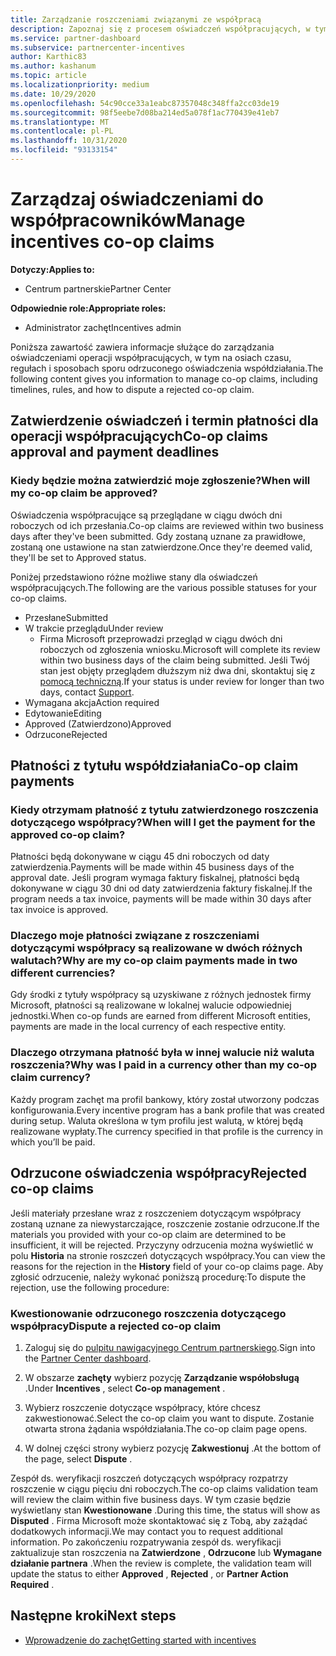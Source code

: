 ```yaml
---
title: Zarządzanie roszczeniami związanymi ze współpracą
description: Zapoznaj się z procesem oświadczeń współpracujących, w tym terminami, problemami z walutą i sposobami sporu odrzuconego oświadczenia współdziałania.
ms.service: partner-dashboard
ms.subservice: partnercenter-incentives
author: Karthic83
ms.author: kashanum
ms.topic: article
ms.localizationpriority: medium
ms.date: 10/29/2020
ms.openlocfilehash: 54c90cce33a1eabc87357048c348ffa2cc03de19
ms.sourcegitcommit: 98f5eebe7d08ba214ed5a078f1ac770439e41eb7
ms.translationtype: MT
ms.contentlocale: pl-PL
ms.lasthandoff: 10/31/2020
ms.locfileid: "93133154"
---
```

# <a name="manage-incentives-co-op-claims"></a><span data-ttu-id="dfce4-103">Zarządzaj oświadczeniami do współpracowników</span><span class="sxs-lookup"><span data-stu-id="dfce4-103">Manage incentives co-op claims</span></span>

<span data-ttu-id="dfce4-104">**Dotyczy:**</span><span class="sxs-lookup"><span data-stu-id="dfce4-104">**Applies to:**</span></span>

- <span data-ttu-id="dfce4-105">Centrum partnerskie</span><span class="sxs-lookup"><span data-stu-id="dfce4-105">Partner Center</span></span>

<span data-ttu-id="dfce4-106">**Odpowiednie role:**</span><span class="sxs-lookup"><span data-stu-id="dfce4-106">**Appropriate roles:**</span></span>

- <span data-ttu-id="dfce4-107">Administrator zachęt</span><span class="sxs-lookup"><span data-stu-id="dfce4-107">Incentives admin</span></span>

<span data-ttu-id="dfce4-108">Poniższa zawartość zawiera informacje służące do zarządzania oświadczeniami operacji współpracujących, w tym na osiach czasu, regułach i sposobach sporu odrzuconego oświadczenia współdziałania.</span><span class="sxs-lookup"><span data-stu-id="dfce4-108">The following content gives you information to manage co-op claims, including timelines, rules, and how to dispute a rejected co-op claim.</span></span>

## <a name="co-op-claims-approval-and-payment-deadlines"></a><span data-ttu-id="dfce4-109">Zatwierdzenie oświadczeń i termin płatności dla operacji współpracujących</span><span class="sxs-lookup"><span data-stu-id="dfce4-109">Co-op claims approval and payment deadlines</span></span>

### <a name="when-will-my-co-op-claim-be-approved"></a><span data-ttu-id="dfce4-110">Kiedy będzie można zatwierdzić moje zgłoszenie?</span><span class="sxs-lookup"><span data-stu-id="dfce4-110">When will my co-op claim be approved?</span></span>

<span data-ttu-id="dfce4-111">Oświadczenia współpracujące są przeglądane w ciągu dwóch dni roboczych od ich przesłania.</span><span class="sxs-lookup"><span data-stu-id="dfce4-111">Co-op claims are reviewed within two business days after they've been submitted.</span></span> <span data-ttu-id="dfce4-112">Gdy zostaną uznane za prawidłowe, zostaną one ustawione na stan zatwierdzone.</span><span class="sxs-lookup"><span data-stu-id="dfce4-112">Once they're deemed valid, they'll be set to Approved status.</span></span>  

<span data-ttu-id="dfce4-113">Poniżej przedstawiono różne możliwe stany dla oświadczeń współpracujących.</span><span class="sxs-lookup"><span data-stu-id="dfce4-113">The following are the various possible statuses for your co-op claims.</span></span>

- <span data-ttu-id="dfce4-114">Przesłane</span><span class="sxs-lookup"><span data-stu-id="dfce4-114">Submitted</span></span>
- <span data-ttu-id="dfce4-115">W trakcie przeglądu</span><span class="sxs-lookup"><span data-stu-id="dfce4-115">Under review</span></span>
  - <span data-ttu-id="dfce4-116">Firma Microsoft przeprowadzi przegląd w ciągu dwóch dni roboczych od zgłoszenia wniosku.</span><span class="sxs-lookup"><span data-stu-id="dfce4-116">Microsoft will complete its review within two business days of the claim being submitted.</span></span> <span data-ttu-id="dfce4-117">Jeśli Twój stan jest objęty przeglądem dłuższym niż dwa dni, skontaktuj się z [pomocą techniczną](https://partner.microsoft.com/dashboard/support/incentives/servicerequests?category=incentives).</span><span class="sxs-lookup"><span data-stu-id="dfce4-117">If your status is under review for longer than two days, contact [Support](https://partner.microsoft.com/dashboard/support/incentives/servicerequests?category=incentives).</span></span>
- <span data-ttu-id="dfce4-118">Wymagana akcja</span><span class="sxs-lookup"><span data-stu-id="dfce4-118">Action required</span></span>
- <span data-ttu-id="dfce4-119">Edytowanie</span><span class="sxs-lookup"><span data-stu-id="dfce4-119">Editing</span></span>
- <span data-ttu-id="dfce4-120">Approved (Zatwierdzono)</span><span class="sxs-lookup"><span data-stu-id="dfce4-120">Approved</span></span>
- <span data-ttu-id="dfce4-121">Odrzucone</span><span class="sxs-lookup"><span data-stu-id="dfce4-121">Rejected</span></span>

## <a name="co-op-claim-payments"></a><span data-ttu-id="dfce4-122">Płatności z tytułu współdziałania</span><span class="sxs-lookup"><span data-stu-id="dfce4-122">Co-op claim payments</span></span>

### <a name="when-will-i-get-the-payment-for-the-approved-co-op-claim"></a><span data-ttu-id="dfce4-123">Kiedy otrzymam płatność z tytułu zatwierdzonego roszczenia dotyczącego współpracy?</span><span class="sxs-lookup"><span data-stu-id="dfce4-123">When will I get the payment for the approved co-op claim?</span></span>

<span data-ttu-id="dfce4-124">Płatności będą dokonywane w ciągu 45 dni roboczych od daty zatwierdzenia.</span><span class="sxs-lookup"><span data-stu-id="dfce4-124">Payments will be made within 45 business days of the approval date.</span></span> <span data-ttu-id="dfce4-125">Jeśli program wymaga faktury fiskalnej, płatności będą dokonywane w ciągu 30 dni od daty zatwierdzenia faktury fiskalnej.</span><span class="sxs-lookup"><span data-stu-id="dfce4-125">If the program needs a tax invoice, payments will be made within 30 days after tax invoice is approved.</span></span>

### <a name="why-are-my-co-op-claim-payments-made-in-two-different-currencies"></a><span data-ttu-id="dfce4-126">Dlaczego moje płatności związane z roszczeniami dotyczącymi współpracy są realizowane w dwóch różnych walutach?</span><span class="sxs-lookup"><span data-stu-id="dfce4-126">Why are my co-op claim payments made in two different currencies?</span></span>

<span data-ttu-id="dfce4-127">Gdy środki z tytuły współpracy są uzyskiwane z różnych jednostek firmy Microsoft, płatności są realizowane w lokalnej walucie odpowiedniej jednostki.</span><span class="sxs-lookup"><span data-stu-id="dfce4-127">When co-op funds are earned from different Microsoft entities, payments are made in the local currency of each respective entity.</span></span>  

### <a name="why-was-i-paid-in-a-currency-other-than-my-co-op-claim-currency"></a><span data-ttu-id="dfce4-128">Dlaczego otrzymana płatność była w innej walucie niż waluta roszczenia?</span><span class="sxs-lookup"><span data-stu-id="dfce4-128">Why was I paid in a currency other than my co-op claim currency?</span></span>

<span data-ttu-id="dfce4-129">Każdy program zachęt ma profil bankowy, który został utworzony podczas konfigurowania.</span><span class="sxs-lookup"><span data-stu-id="dfce4-129">Every incentive program has a bank profile that was created during setup.</span></span> <span data-ttu-id="dfce4-130">Waluta określona w tym profilu jest walutą, w której będą realizowane wypłaty.</span><span class="sxs-lookup"><span data-stu-id="dfce4-130">The currency specified in that profile is the currency in which you’ll be paid.</span></span>

## <a name="rejected-co-op-claims"></a><span data-ttu-id="dfce4-131">Odrzucone oświadczenia współpracy</span><span class="sxs-lookup"><span data-stu-id="dfce4-131">Rejected co-op claims</span></span>

<span data-ttu-id="dfce4-132">Jeśli materiały przesłane wraz z roszczeniem dotyczącym współpracy zostaną uznane za niewystarczające, roszczenie zostanie odrzucone.</span><span class="sxs-lookup"><span data-stu-id="dfce4-132">If the materials you provided with your co-op claim are determined to be insufficient, it will be rejected.</span></span> <span data-ttu-id="dfce4-133">Przyczyny odrzucenia można wyświetlić w polu **Historia** na stronie roszczeń dotyczących współpracy.</span><span class="sxs-lookup"><span data-stu-id="dfce4-133">You can view the reasons for the rejection in the **History** field of your co-op claims page.</span></span> <span data-ttu-id="dfce4-134">Aby zgłosić odrzucenie, należy wykonać poniższą procedurę:</span><span class="sxs-lookup"><span data-stu-id="dfce4-134">To dispute the rejection, use the following procedure:</span></span>

### <a name="dispute-a-rejected-co-op-claim"></a><span data-ttu-id="dfce4-135">Kwestionowanie odrzuconego roszczenia dotyczącego współpracy</span><span class="sxs-lookup"><span data-stu-id="dfce4-135">Dispute a rejected co-op claim</span></span>

1. <span data-ttu-id="dfce4-136">Zaloguj się do [pulpitu nawigacyjnego Centrum partnerskiego](https://partner.microsoft.com/dashboard/).</span><span class="sxs-lookup"><span data-stu-id="dfce4-136">Sign into the [Partner Center dashboard](https://partner.microsoft.com/dashboard/).</span></span>

2. <span data-ttu-id="dfce4-137">W obszarze **zachęty** wybierz pozycję **Zarządzanie współobsługą** .</span><span class="sxs-lookup"><span data-stu-id="dfce4-137">Under **Incentives** , select **Co-op management** .</span></span>

3. <span data-ttu-id="dfce4-138">Wybierz roszczenie dotyczące współpracy, które chcesz zakwestionować.</span><span class="sxs-lookup"><span data-stu-id="dfce4-138">Select the co-op claim you want to dispute.</span></span> <span data-ttu-id="dfce4-139">Zostanie otwarta strona żądania współdziałania.</span><span class="sxs-lookup"><span data-stu-id="dfce4-139">The co-op claim page opens.</span></span>

4. <span data-ttu-id="dfce4-140">W dolnej części strony wybierz pozycję **Zakwestionuj** .</span><span class="sxs-lookup"><span data-stu-id="dfce4-140">At the bottom of the page, select **Dispute** .</span></span>

<span data-ttu-id="dfce4-141">Zespół ds. weryfikacji roszczeń dotyczących współpracy rozpatrzy roszczenie w ciągu pięciu dni roboczych.</span><span class="sxs-lookup"><span data-stu-id="dfce4-141">The co-op claims validation team will review the claim within five business days.</span></span> <span data-ttu-id="dfce4-142">W tym czasie będzie wyświetlany stan **Kwestionowane** .</span><span class="sxs-lookup"><span data-stu-id="dfce4-142">During this time, the status will show as **Disputed** .</span></span> <span data-ttu-id="dfce4-143">Firma Microsoft może skontaktować się z Tobą, aby zażądać dodatkowych informacji.</span><span class="sxs-lookup"><span data-stu-id="dfce4-143">We may contact you to request additional information.</span></span> <span data-ttu-id="dfce4-144">Po zakończeniu rozpatrywania zespół ds. weryfikacji zaktualizuje stan roszczenia na **Zatwierdzone** , **Odrzucone** lub **Wymagane działanie partnera** .</span><span class="sxs-lookup"><span data-stu-id="dfce4-144">When the review is complete, the validation team will update the status to either **Approved** , **Rejected** , or **Partner Action Required** .</span></span>

## <a name="next-steps"></a><span data-ttu-id="dfce4-145">Następne kroki</span><span class="sxs-lookup"><span data-stu-id="dfce4-145">Next steps</span></span>

- [<span data-ttu-id="dfce4-146">Wprowadzenie do zachęt</span><span class="sxs-lookup"><span data-stu-id="dfce4-146">Getting started with incentives</span></span>](incentives-get-started-intro.md)
